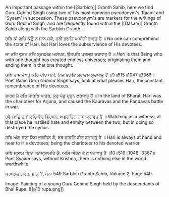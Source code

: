 An important passage within the [[Sarbloh]] Granth Sahib, here we find Guru Gobind Singh using two of his most common pseudonym's 'Raam' and 'Syaam' in succession. These pseudonym's are markers for the writings of Guru Gobind Singh, and are frequently found within the [[Dasam]] Granth Sahib along with the Sarbloh Granth.

ਹਰਿ ਕੀ ਗਤਿ ਕੋਊ ਨ ਜਾਨ ਸਕੈ, ਹਰੀ ਭਗਤਿ ਅਧੀਨੀ ਭਾਵਤੁ ਹੈਂ ॥
No one can comprehend the state of Hari, but Hari loves the subservience of His devotees.

ਜਾ ਕਹਿ ਫੁਰਨ ਕਰਿ ਬ੍ਰਹਮੰਡ ਅਸੰਖਨ, ਉਤਪਤਿ ਪ੍ਰਲ੍ਯ ਕਰਾਵਤੁ ਹੈਂ ॥
*Hari* is that Being who with one thought has created endless universes; originating them and ending them in that one thought.

ਕਬਿ ਰਾਮ ਦੇਖਹੁ ਯਹਿ ਰੀਝ ਧਨੀ, ਨਿਜ ਭਗਤਿ ਮਹਾਤਮ ਸੁਚਾਵਤੁ ਹੈਂ ॥9॥515॥1047॥3366॥
Poet Raam *Guru Gobind Singh* says, look at what pleases Hari, the constant remembrance of His devotees.

ਭਾਰਥ ਮੈ ਹਰਿ ਸਾਰਥਿ ਪਾਰਥ, ਕੁਰੁ ਪੰਡੁ ਦੁਹੁਨ ਲਰਾਵਤੁ ਹੈਂ ॥
In the land of Bharat, Hari was the charioteer for Arjuna, and caused the Kauravas and the Pandavas battle in war.

ਹ੍ਵੈ ਸਾਛਿ ਤਹਾਂ ਰਚਿ ਵੈਰੁ ਵਿਰੋਧਨੁ, ਅਭਗਤਿਨ ਨਾਸ ਕਰਾਵਤੁ ਹੈਂ ॥
Watching as a witness, at that place he instilled hate and enmity between the two; but in doing so destroyed the cynics.

ਹਰਿ ਅੰਗ ਸਦਾ ਨਿਜ ਭਗਤਿਨ ਕੇ, ਰਥ ਹਾਂਕਤਿ ਬੀਰ ਬਤਾਵਤੁ ਹੈਂ ॥
Hari is always at hand and near to His devotees; being the charioteer to his devoted warrior.

ਕਬਿ ਸ੍ਯਾਮ ਬਿਨਾ ਘਨਸ੍ਯਾਮਹਿ ਕੈ, ਅਸਿ ਔਰਨ ਤੇ ਨ ਬਨਾਵਤੁ ਹੈਂ ॥10॥516॥1048॥3367॥
Poet Syaam says, without Krishna, there is nothing else in the world worthwhile. 

ਸਰਬਲੋਹ ਗ੍ਰੰਥ, ਭਾਗ 2, ਪੰਨਾ 549
Sarbloh Granth Sahib, Volume 2, Page 549

Image: Painting of a young Guru Gobind Singh held by the descendants of Bhai Rupa.
![[p10 rupa.png]]